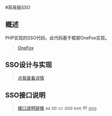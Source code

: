 #简易版SSO

## 概述

PHP实现的SSO代码，此代码基于框架OneFox实现。

> [OneFox](https://github.com/zer0131/OneFox)

## SSO设计与实现

> [点我查看详情](http://www.appryan.com/php/2016/04/02/sso.html)

## SSO接口说明

> [接口说明链接](https://github.com/zer0131/sso/blob/master/doc/api.md)
aa
bb
cc
ddd
eee
fff
ggg
